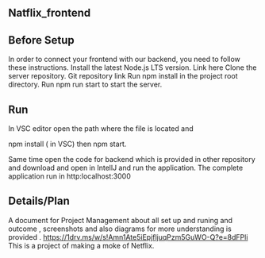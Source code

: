 ## Natflix_frontend
## Before Setup
In order to connect your frontend with our backend, you need to follow these instructions. Install the latest Node.js LTS version. Link here Clone the server repository. Git repository link Run npm install in the project root directory. Run npm run start to start the server.
## Run
In VSC editor open the path where the file is located and

npm install ( in VSC) then npm start.

Same time open the code for backend which is provided in other repository and download and open in IntellJ and run the application.
The complete application run in http:localhost:3000

## Details/Plan
A document for Project Management about all set up and runing and outcome , screenshots and also diagrams for more understanding is provided . https://1drv.ms/w/s!Amn1Ate5iEpjfljuqPzm5GuWO-Q?e=8dFPli This is a project of making a moke of Netflix.

